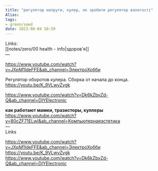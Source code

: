 ```yaml
---
title: "регулятор напруги, кулер, як зробити регулятор вологості"
Alias: 
tags:
- green/seed
date: 2023-08-04 10:59
---
```

Links:  
[[notes/zero/00 health - info|здоров'я]]  
—

https://www.youtube.com/watch?v=JXpM1IdeFFE&ab_channel=ЭлектроХобби

Регулятор оборотов кулера. Сборка от начала до конца.  
https://youtu.be/K_9VLwvZvgk

https://www.youtube.com/watch?v=Dk6kZbvZd-Q&ab_channel=DIYElectronic




**как работают мамки, тразисторы, куллеры**  
https://www.youtube.com/watch?v=80cZF71ELwI&ab_channel=Компьютернаяэстетика  
—  
Links

https://www.youtube.com/watch?v=JXpM1IdeFFE&ab_channel=ЭлектроХобби  
https://youtu.be/K_9VLwvZvgk  
https://www.youtube.com/watch?v=Dk6kZbvZd-Q&ab_channel=DIYElectronic